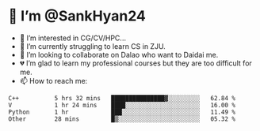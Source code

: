 # 👋 I’m @SankHyan24

- 👀 I’m interested in CG/CV/HPC...
- 🌱 I’m currently struggling to learn CS in ZJU.
- 💞️ I’m looking to collaborate on Dalao who want to Daidai me.
- 💔 I’m glad to learn my professional courses but they are too difficult for me.
- 📫 How to reach me:


<!---
SankHyan24/SankHyan24 is a ✨ special ✨ repository because its `README.md` (this file) appears on your GitHub profile.
You can click the Preview link to take a look at your changes.
--->
<!--START_SECTION:waka-->

```text
C++          5 hrs 32 mins   ███████████████▓░░░░░░░░░   62.84 %
V            1 hr 24 mins    ████░░░░░░░░░░░░░░░░░░░░░   16.00 %
Python       1 hr            ███░░░░░░░░░░░░░░░░░░░░░░   11.49 %
Other        28 mins         █▒░░░░░░░░░░░░░░░░░░░░░░░   05.32 %
```

<!--END_SECTION:waka-->
